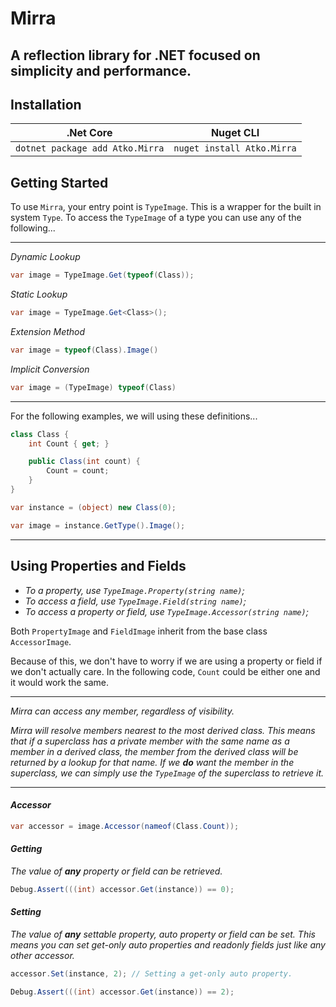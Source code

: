 # **Mirra**

## A reflection library for .NET focused on simplicity and performance.

## **Installation**

| **.Net Core**                             | **Nuget CLI**                          |
|-------------------------------------------|----------------------------------------|
| ```dotnet package add Atko.Mirra```       | ```nuget install Atko.Mirra```         |

## **Getting Started**

To use `Mirra`, your entry point is ```TypeImage```. This is a wrapper for the built in system ```Type```. To access the ```TypeImage``` of a type you can use any of the following...

---
*Dynamic Lookup*
```csharp
var image = TypeImage.Get(typeof(Class));
```

*Static Lookup*
```csharp
var image = TypeImage.Get<Class>();
```

*Extension Method*
```csharp
var image = typeof(Class).Image()
```

*Implicit Conversion*
```csharp
var image = (TypeImage) typeof(Class)
```
---

For the following examples, we will using these definitions...

```csharp
class Class {
    int Count { get; }

    public Class(int count) {
        Count = count;
    }
}
```

```csharp
var instance = (object) new Class(0);
```

```csharp
var image = instance.GetType().Image();
```

---


## **Using Properties and Fields**

* *To a property, use `TypeImage.Property(string name)`;*
* *To access a field, use `TypeImage.Field(string name)`;*
* *To access a property or field, use `TypeImage.Accessor(string name)`;*

Both `PropertyImage` and `FieldImage` inherit from the base class `AccessorImage`.

Because of this, we don't have to worry if we are using a property or field if we don't actually care. In the following code, `Count` could be either one and it would work the same.

---
*Mirra can access any member, regardless of visibility.*

*Mirra will resolve members nearest to the most derived class. This means that if a superclass has a private member with the same name as a member in a derived class, the member from the derived class will be returned by a lookup for that name. If we **do** want the member in the superclass, we can simply use the `TypeImage` of the superclass to retrieve it.*

---

#### *Accessor*
```csharp
var accessor = image.Accessor(nameof(Class.Count));
```

#### *Getting*

*The value of **any** property or field can be retrieved.*
```csharp
Debug.Assert(((int) accessor.Get(instance)) == 0);
```

#### *Setting*

*The value of **any** settable property, auto property or field can be set. This means you can set get-only auto properties and readonly fields just like any other accessor.*
```csharp
accessor.Set(instance, 2); // Setting a get-only auto property.

Debug.Assert(((int) accessor.Get(instance)) == 2);
```
